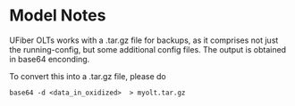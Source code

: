 # Model Notes
UFiber OLTs works with a .tar.gz file for backups, as it comprises not just the running-config, but some additional config files.
The output is obtained in base64 enconding.

To convert this into a .tar.gz file, please do
```
base64 -d <data_in_oxidized>  > myolt.tar.gz
```